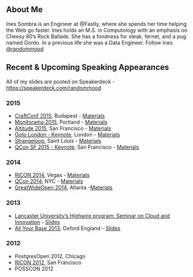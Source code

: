 ## About Me
Ines Sombra is an Engineer at @Fastly, where she spends her time helping the Web go faster. Ines holds an M.S. in Computology with an emphasis on Cheesy 80’s Rock Ballads. She has a fondness for steak, fernet, and a pug named Gordo. In a previous life she was a Data Engineer. Follow Ines [@randommood](https://twitter.com/randommood)

## Recent & Upcoming Speaking Appearances

All of my slides are posted on Speakerdeck - https://speakerdeck.com/randommood

### 2015
* [CraftConf 2015](craft-conf.com/2015), Budapest - [Materials](https://github.com/randommood/Craftconf2015)
* [Monitorama 2015](http://monitorama.com/), Portland - [Materials](https://github.com/Randommood/ZerotoCapacityPlanning)
* [Altitude 2015](https://fastly.com/altitude), San Francisco - [Materials](https://github.com/Randommood/FallacyOfFast)
* [Goto London - Keynote](gotocon.com/goto-london-2015/), London - [Materials](https://github.com/Randommood/GotoLondon2015)
* [Strangeloop](http://www.thestrangeloop.com/), Saint Louis - [Materials](https://github.com/Randommood/Strangeloop2015)
* [QCon SF 2015 - Keynote](https://qconsf.com/), San Francisco - [Materials](https://github.com/Randommood/QConSF2015)

### 2014
* [RICON 2014](http://ricon.io/archive/2014/index.html), Vegas - [Materials](https://github.com/randommood/ricon2014)
* [QCon 2014](https://qconnewyork.com/ny2014/schedule-2014.html), NYC - [Materials](https://github.com/Randommood/QConNYC2014)
* [GreatWideOpen 2014](http://greatwideopen.org/2014/), Atlanta -[Materials](https://github.com/Randommood/GreatWideOpen2014)

### 2013
* [Lancaster University’s Highwire program: Seminar on Cloud and Innovation](http://www.highwire.lancs.ac.uk/events/Preview/1058) - [Slides](https://speakerdeck.com/randommood/how-the-cloud-is-changing-the-world)
* [All Your Base 2013](http://allyourbaseconf.com/2013/), Oxford England - [Slides](https://speakerdeck.com/randommood/data-antipatterns-all-your-base)

### 2012
* PostgresOpen 2012, Chicago
* [RICON 2012](http://ricon.io/archive/2012/index.html), San Francisco
* POSSCON 2012
